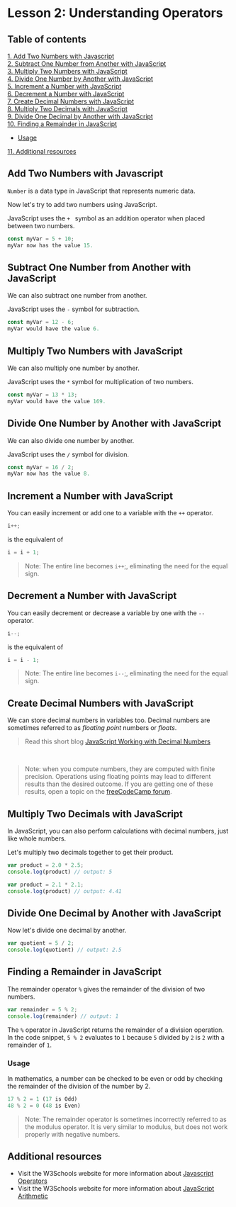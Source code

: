 # Lesson 2: Understanding Operators

<!-- Table contents here make  -->

## Table of contents
[1. Add Two Numbers with Javascript](#add-two-numbers-with-javascript)<br>
[2. Subtract One Number from Another with JavaScript](#subtract-one-number-from-another-with-javascript)<br>
[3. Multiply Two Numbers with JavaScript](#multiply-two-numbers-with-javascript)<br>
[4. Divide One Number by Another with JavaScript](#divide-one-number-by-another-with-javascript)<br>
[5. Increment a Number with JavaScript](#increment-a-number-with-javascript)<br>
[6. Decrement a Number with JavaScript](#decrement-a-number-with-javascript)<br>
[7. Create Decimal Numbers with JavaScript](#create-decimal-numbers-with-javascript)<br>
[8. Multiply Two Decimals with JavaScript](#multiply-two-decimals-with-javascript)<br>
[9. Divide One Decimal by Another with JavaScript](#divide-one-decimal-by-another-with-javascript)<br>
[10. Finding a Remainder in JavaScript](#finding-a-remainder-in-javascript)<br>

* [Usage](#usage) 

[11. Additional resources](#additional-resources)



<!-- Table contents here make  -->

## Add Two Numbers with Javascript

`Number` is a data type in JavaScript that represents numeric data.

Now let's try to add two numbers using JavaScript.

JavaScript uses the `+ ` symbol as an addition operator when placed between two numbers.

```js
const myVar = 5 + 10;
myVar now has the value 15.
```

## Subtract One Number from Another with JavaScript

We can also subtract one number from another.

JavaScript uses the `-` symbol for subtraction.

```js
const myVar = 12 - 6;
myVar would have the value 6.
```

## Multiply Two Numbers with JavaScript

We can also multiply one number by another.

JavaScript uses the `*` symbol for multiplication of two numbers.

```js
const myVar = 13 * 13;
myVar would have the value 169.
```

## Divide One Number by Another with JavaScript

We can also divide one number by another.

JavaScript uses the `/` symbol for division.

```js
const myVar = 16 / 2;
myVar now has the value 8.
```

## Increment a Number with JavaScript

You can easily increment or add one to a variable with the `++` operator.

```js
i++;
```

is the equivalent of

```js
i = i + 1;
```
> Note: The entire line becomes `i++`;, eliminating the need for the equal sign.

## Decrement a Number with JavaScript

You can easily decrement or decrease a variable by one with the `--` operator.

```js
i--;
```

is the equivalent of

```js
i = i - 1;
```

> Note: The entire line becomes `i--`;, eliminating the need for the equal sign.


## Create Decimal Numbers with JavaScript

We can store decimal numbers in variables too. Decimal numbers are sometimes referred to as *floating point* numbers or *floats*.

> Read this short blog [JavaScript Working with Decimal Numbers](https://enlear.academy/create-decimal-numbers-with-javascript-25a170759f61)
 <br>

> Note: when you compute numbers, they are computed with finite precision. Operations using floating points may lead to different results than the desired outcome. If you are getting one of these results, open a topic on the [freeCodeCamp forum](https://forum.freecodecamp.org/).


## Multiply Two Decimals with JavaScript

In JavaScript, you can also perform calculations with decimal numbers, just like whole numbers.

Let's multiply two decimals together to get their product.

```js
var product = 2.0 * 2.5;
console.log(product) // output: 5

var product = 2.1 * 2.1;
console.log(product) // output: 4.41
```

## Divide One Decimal by Another with JavaScript

Now let's divide one decimal by another.

```js
var quotient = 5 / 2;
console.log(quotient) // output: 2.5
```

## Finding a Remainder in JavaScript

The remainder operator `%` gives the remainder of the division of two numbers.

```js
var remainder = 5 % 2;
console.log(remainder) // output: 1
```

The `%` operator in JavaScript returns the remainder of a division operation. In the code snippet, `5 % 2` evaluates to `1` because `5` divided by `2` is `2` with a remainder of `1`. 

### Usage
In mathematics, a number can be checked to be even or odd by checking the remainder of the division of the number by 2.

```js
17 % 2 = 1 (17 is Odd)
48 % 2 = 0 (48 is Even)
```
> Note: The remainder operator is sometimes incorrectly referred to as the modulus operator. It is very similar to modulus, but does not work properly with negative numbers.

## Additional resources
- Visit the W3Schools website for more information about [Javascript Operators](https://www.w3schools.com/js/js_operators.asp)<br>
- Visit the W3Schools website for more information about [JavaScript Arithmetic](https://www.w3schools.com/js/js_arithmetic.asp)